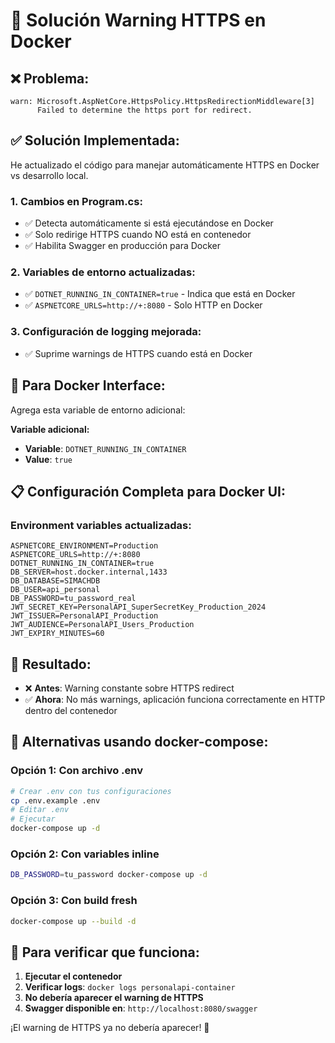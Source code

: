 # 🔧 Solución Warning HTTPS en Docker

## ❌ **Problema:**
```
warn: Microsoft.AspNetCore.HttpsPolicy.HttpsRedirectionMiddleware[3]
      Failed to determine the https port for redirect.
```

## ✅ **Solución Implementada:**

He actualizado el código para manejar automáticamente HTTPS en Docker vs desarrollo local.

### **1. Cambios en Program.cs:**
- ✅ Detecta automáticamente si está ejecutándose en Docker
- ✅ Solo redirige HTTPS cuando NO está en contenedor
- ✅ Habilita Swagger en producción para Docker

### **2. Variables de entorno actualizadas:**
- ✅ `DOTNET_RUNNING_IN_CONTAINER=true` - Indica que está en Docker
- ✅ `ASPNETCORE_URLS=http://+:8080` - Solo HTTP en Docker

### **3. Configuración de logging mejorada:**
- ✅ Suprime warnings de HTTPS cuando está en Docker

## 🐳 **Para Docker Interface:**

Agrega esta variable de entorno adicional:

**Variable adicional:**
- **Variable**: `DOTNET_RUNNING_IN_CONTAINER`
- **Value**: `true`

## 📋 **Configuración Completa para Docker UI:**

### **Environment variables actualizadas:**

```
ASPNETCORE_ENVIRONMENT=Production
ASPNETCORE_URLS=http://+:8080
DOTNET_RUNNING_IN_CONTAINER=true
DB_SERVER=host.docker.internal,1433
DB_DATABASE=SIMACHDB
DB_USER=api_personal
DB_PASSWORD=tu_password_real
JWT_SECRET_KEY=PersonalAPI_SuperSecretKey_Production_2024
JWT_ISSUER=PersonalAPI_Production
JWT_AUDIENCE=PersonalAPI_Users_Production
JWT_EXPIRY_MINUTES=60
```

## 🎯 **Resultado:**
- ❌ **Antes**: Warning constante sobre HTTPS redirect
- ✅ **Ahora**: No más warnings, aplicación funciona correctamente en HTTP dentro del contenedor

## 🔄 **Alternativas usando docker-compose:**

### **Opción 1: Con archivo .env**
```bash
# Crear .env con tus configuraciones
cp .env.example .env
# Editar .env
# Ejecutar
docker-compose up -d
```

### **Opción 2: Con variables inline**
```bash
DB_PASSWORD=tu_password docker-compose up -d
```

### **Opción 3: Con build fresh**
```bash
docker-compose up --build -d
```

## 🚀 **Para verificar que funciona:**

1. **Ejecutar el contenedor**
2. **Verificar logs**: `docker logs personalapi-container`
3. **No debería aparecer el warning de HTTPS**
4. **Swagger disponible en**: `http://localhost:8080/swagger`

¡El warning de HTTPS ya no debería aparecer! 🎉
